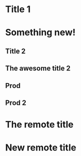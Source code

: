 # Title 1

# Something new!

## Title 2

## The awesome title 2

## Prod

## Prod 2

# The remote title

# New remote title
